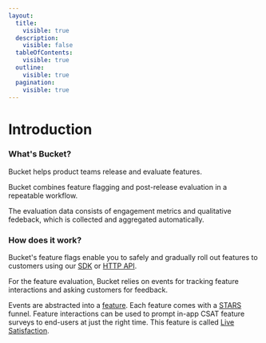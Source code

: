 ```yaml
---
layout:
  title:
    visible: true
  description:
    visible: false
  tableOfContents:
    visible: true
  outline:
    visible: true
  pagination:
    visible: true
---
```


# Introduction

### What's Bucket?

Bucket helps product teams release and evaluate features.&#x20;

Bucket combines feature flagging and post-release evaluation in a repeatable workflow.&#x20;

The evaluation data consists of engagement metrics and qualitative fedeback, which is collected and aggregated automatically.

### How does it work?

Bucket's feature flags enable you to safely and gradually roll out features to customers using our [SDK](quickstart/supported-languages.md) or [HTTP API](api/http-api.md).

For the feature evaluation, Bucket relies on events for tracking feature interactions and asking customers for feedback.&#x20;

Events are abstracted into a [feature](introduction/concepts/feature/). Each feature comes with a [STARS](introduction/concepts/feature/stars.md) funnel. Feature interactions can be used to prompt in-app CSAT feature surveys to end-users at just the right time. This feature is called [Live Satisfaction](product-handbook/automated-feedback-surveys.md).

